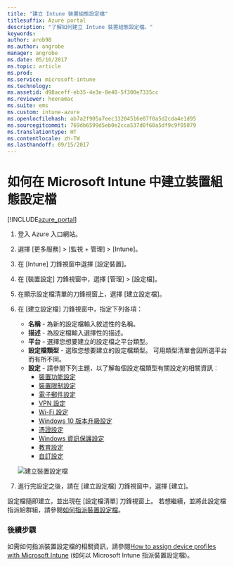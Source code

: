 ```yaml
---
title: "建立 Intune 裝置組態設定檔"
titlesuffix: Azure portal
description: "了解如何建立 Intune 裝置組態設定檔。"
keywords: 
author: arob98
ms.author: angrobe
manager: angrobe
ms.date: 05/16/2017
ms.topic: article
ms.prod: 
ms.service: microsoft-intune
ms.technology: 
ms.assetid: d98aceff-eb35-4e3e-8e40-5f300e7335cc
ms.reviewer: heenamac
ms.suite: ems
ms.custom: intune-azure
ms.openlocfilehash: ab7a2f905a7eec33204516e07f0a5d2cda4e1d95
ms.sourcegitcommit: 769db6599d5eb0e2cca537d0f60a5df9c9f05079
ms.translationtype: HT
ms.contentlocale: zh-TW
ms.lasthandoff: 09/15/2017
---
```

# <a name="how-to-create-device-configuration-profiles-in-microsoft-intune"></a>如何在 Microsoft Intune 中建立裝置組態設定檔

[!INCLUDE[azure_portal](./includes/azure_portal.md)]


1. 登入 Azure 入口網站。
2. 選擇 [更多服務]  >  [監視 + 管理]  >  [Intune]。
3. 在 [Intune] 刀鋒視窗中選擇 [設定裝置]。
2. 在 [裝置設定] 刀鋒視窗中，選擇 [管理]  >  [設定檔]。
2. 在顯示設定檔清單的刀鋒視窗上，選擇 [建立設定檔]。
3. 在 [建立設定檔] 刀鋒視窗中，指定下列各項：
    - **名稱** - 為新的設定檔輸入敘述性的名稱。
    - **描述** - 為設定檔輸入選擇性的描述。
    - **平台** - 選擇您想要建立的設定檔之平台類型。
    - **設定檔類型** - 選取您想要建立的設定檔類型。 可用類型清單會因所選平台而有所不同。
    - **設定** - 請參閱下列主題，以了解每個設定檔類型有關設定的相關資訊︰
        -  [裝置功能設定](device-features-configure.md)
        -  [裝置限制設定](device-restrictions-configure.md)
        -  [電子郵件設定](email-settings-configure.md)
        -  [VPN 設定](vpn-settings-configure.md)
        -  [Wi-Fi 設定](wi-fi-settings-configure.md)
        -  [Windows 10 版本升級設定](edition-upgrade-configure-windows-10.md)
        -  [憑證設定](certificates-configure.md)
        -  [Windows 資訊保護設定](windows-information-protection-configure.md)
        -  [教育設定](education-settings-configure.md)
        -  [自訂設定](custom-settings-configure.md)

    ![建立裝置設定檔](./media/create-device-profile.png)
4. 進行完設定之後，請在 [建立設定檔] 刀鋒視窗中，選擇 [建立]。

設定檔隨即建立，並出現在 [設定檔清單] 刀鋒視窗上。
若想繼續，並將此設定檔指派給群組，請參閱[如何指派裝置設定檔](device-profile-assign.md)。


### <a name="next-steps"></a>後續步驟
如需如何指派裝置設定檔的相關資訊，請參閱[How to assign device profiles with Microsoft Intune](device-profile-assign.md) (如何以 Microsoft Intune 指派裝置設定檔)。
